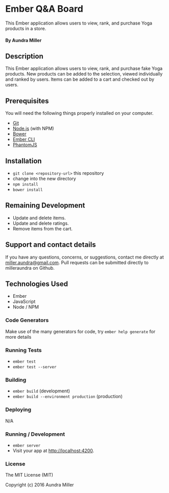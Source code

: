 # Ember Q&A Board

This Ember application allows users to view, rank, and purchase Yoga products in a store. 

#### By Aundra Miller

## Description
This Ember application allows users to view, rank, and purchase fake Yoga products. New products can be added to the selection, viewed individually and ranked by users. Items can be added to a cart and checked out by users.

## Prerequisites

You will need the following things properly installed on your computer.

* [Git](http://git-scm.com/)
* [Node.js](http://nodejs.org/) (with NPM)
* [Bower](http://bower.io/)
* [Ember CLI](http://www.ember-cli.com/)
* [PhantomJS](http://phantomjs.org/)

## Installation

* `git clone <repository-url>` this repository
* change into the new directory
* `npm install`
* `bower install`

## Remaining Development

* Update and delete items.
* Update and delete ratings.
* Remove items from the cart.

## Support and contact details

If you have any questions, concerns, or suggestions, contact me directly at miller.aundra@gmail.com. Pull requests can be submitted directly to milleraundra on Github.

## Technologies Used

* Ember
* JavaScript
* Node / NPM

### Code Generators

Make use of the many generators for code, try `ember help generate` for more details

### Running Tests

* `ember test`
* `ember test --server`

### Building

* `ember build` (development)
* `ember build --environment production` (production)

### Deploying
N/A

### Running / Development

* `ember server`
* Visit your app at [http://localhost:4200](http://localhost:4200).

### License

The MIT License (MIT)

Copyright (c) 2016 Aundra Miller
